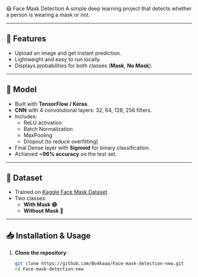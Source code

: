 😷 Face Mask Detection
A simple deep learning project that detects whether a person is wearing a mask or not.

---

## 🚀 Features
- Upload an image and get instant prediction.  
- Lightweight and easy to run locally.  
- Displays probabilities for both classes (**Mask**, **No Mask**).  

---

## 🧠 Model
- Built with **TensorFlow / Keras**.  
- **CNN** with 4 convolutional layers: 32, 64, 128, 256 filters.  
- Includes:  
  - ReLU activation  
  - Batch Normalization  
  - MaxPooling  
  - Dropout (to reduce overfitting)  
- Final Dense layer with **Sigmoid** for binary classification.  
- Achieved **~96% accuracy** on the test set.  

---

## 📂 Dataset
- Trained on [Kaggle Face Mask Dataset](https://www.kaggle.com/datasets/omkargurav/face-mask-dataset).  
- Two classes:  
  - **With Mask 😷**  
  - **Without Mask 🙂**  

---

## 📥 Installation & Usage

1. **Clone the repository**:
   ```bash
   git clone https://github.com/Bo4kaaa/Face-mask-detection-new.git
   cd Face-mask-detection-new
